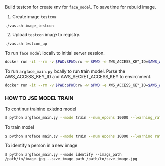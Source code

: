 Build testcon for create env for `face_model`. To save time for rebuild image.

1. Create image `testcon`
```
./vas.sh image_testcon
```
2. Upload `testcon` image to registry.
```
./vas.sh testcon_up
```

To run `face_model` locally to initial server session.
```bash
docker run -it --rm -v $PWD:$PWD:rw -w $PWD -e AWS_ACCESS_KEY_ID=$AWS_ACCESS_KEY_ID -e AWS_SECRET_ACCESS_KEY=$AWS_SECRET_ACCESS_KEY -p 5000:5000 anhdung12399/testcon:1.1.0 python face_model/main.py
```

To run `argface_main.py` locally to run train model. Parse the AWS_ACCESS_KEY_ID and AWS_SECRET_ACCESS_KEY to environment.
```bash
docker run -it --rm -v $PWD:$PWD:rw -w $PWD -e AWS_ACCESS_KEY_ID=$AWS_ACCESS_KEY_ID -e AWS_SECRET_ACCESS_KEY=$AWS_SECRET_ACCESS_KEY anhdung12399/testcon:1.1.0 python face_model/argface_main.py --mode train --num_epochs 10000 --learning_rate 0.001 --momentum 0.9 --continue_training
```

### HOW TO USE MODEL TRAIN
To continue training existing model
```bash
$ python argface_main.py --mode train --num_epochs 10000 --learning_rate 0.001 --momentum 0.9 --continue_training
```
To train model
```bash
$ python argface_main.py --mode train --num_epochs 10000 --learning_rate 0.001 --momentum 0.9
```
To identify a person in a new image
```
$ python argface_main.py --mode identify --image_path /path/to/image.jpg --save_image_path /path/to/save_image.jpg
```
